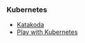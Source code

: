### Kubernetes

* [Katakoda](https://www.katacoda.com/courses/kubernetes/playground)
* [Play with Kubernetes](https://labs.play-with-k8s.com)

